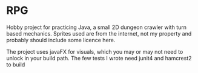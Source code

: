 # RPG

Hobby project for practicing Java, a small 2D dungeon crawler with turn based mechanics.
Sprites used are from the internet, not my property and probably should include some licence here.

The project uses javaFX for visuals, which you may or may not need to unlock in your build path.
The few tests I wrote need junit4 and hamcrest2 to build
